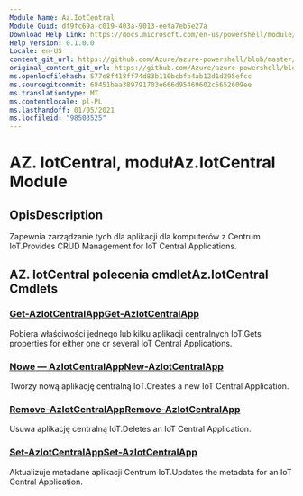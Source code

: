 ```yaml
---
Module Name: Az.IotCentral
Module Guid: df9fc69a-c019-403a-9013-eefa7eb5e27a
Download Help Link: https://docs.microsoft.com/en-us/powershell/module/az.iotcentral
Help Version: 0.1.0.0
Locale: en-US
content_git_url: https://github.com/Azure/azure-powershell/blob/master/src/IotCentral/IotCentral/help/Az.IotCentral.md
original_content_git_url: https://github.com/Azure/azure-powershell/blob/master/src/IotCentral/IotCentral/help/Az.IotCentral.md
ms.openlocfilehash: 577e8f418ff74d83b110bcbfb4ab12d1d295efcc
ms.sourcegitcommit: 68451baa389791703e666d95469602c5652609ee
ms.translationtype: MT
ms.contentlocale: pl-PL
ms.lasthandoff: 01/05/2021
ms.locfileid: "98503525"
---
```

# <span data-ttu-id="dd37c-101">AZ. IotCentral, moduł</span><span class="sxs-lookup"><span data-stu-id="dd37c-101">Az.IotCentral Module</span></span>
## <span data-ttu-id="dd37c-102">Opis</span><span class="sxs-lookup"><span data-stu-id="dd37c-102">Description</span></span>
<span data-ttu-id="dd37c-103">Zapewnia zarządzanie tych dla aplikacji dla komputerów z Centrum IoT.</span><span class="sxs-lookup"><span data-stu-id="dd37c-103">Provides CRUD Management for IoT Central Applications.</span></span>

## <span data-ttu-id="dd37c-104">AZ. IotCentral polecenia cmdlet</span><span class="sxs-lookup"><span data-stu-id="dd37c-104">Az.IotCentral Cmdlets</span></span>
### [<span data-ttu-id="dd37c-105">Get-AzIotCentralApp</span><span class="sxs-lookup"><span data-stu-id="dd37c-105">Get-AzIotCentralApp</span></span>](Get-AzIotCentralApp.md)
<span data-ttu-id="dd37c-106">Pobiera właściwości jednego lub kilku aplikacji centralnych IoT.</span><span class="sxs-lookup"><span data-stu-id="dd37c-106">Gets properties for either one or several IoT Central Applications.</span></span>

### [<span data-ttu-id="dd37c-107">Nowe — AzIotCentralApp</span><span class="sxs-lookup"><span data-stu-id="dd37c-107">New-AzIotCentralApp</span></span>](New-AzIotCentralApp.md)
<span data-ttu-id="dd37c-108">Tworzy nową aplikację centralną IoT.</span><span class="sxs-lookup"><span data-stu-id="dd37c-108">Creates a new IoT Central Application.</span></span>

### [<span data-ttu-id="dd37c-109">Remove-AzIotCentralApp</span><span class="sxs-lookup"><span data-stu-id="dd37c-109">Remove-AzIotCentralApp</span></span>](Remove-AzIotCentralApp.md)
<span data-ttu-id="dd37c-110">Usuwa aplikację centralną IoT.</span><span class="sxs-lookup"><span data-stu-id="dd37c-110">Deletes an IoT Central Application.</span></span>

### [<span data-ttu-id="dd37c-111">Set-AzIotCentralApp</span><span class="sxs-lookup"><span data-stu-id="dd37c-111">Set-AzIotCentralApp</span></span>](Set-AzIotCentralApp.md)
<span data-ttu-id="dd37c-112">Aktualizuje metadane aplikacji Centrum IoT.</span><span class="sxs-lookup"><span data-stu-id="dd37c-112">Updates the metadata for an IoT Central Application.</span></span>

